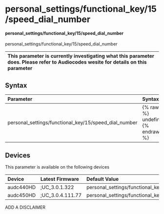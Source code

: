 ﻿---
description: personal_settings/functional_key/15/speed_dial_number
search: false
---

# personal_settings/functional_key/15/speed_dial_number

#### personal_settings/functional_key/15/speed_dial_number

personal_settings/functional_key/15/speed_dial_number


| This parameter is currently investigating what this parameter does. Please refer to Audiocodes wesite for details on this parameter | 
| :--- |

## Syntax
| Parameter | Syntax |
| :--- | :--- |
|personal_settings/functional_key/15/speed_dial_number | {% raw %} undefined {% endraw %}|

## Devices
This parameter is available on the following devices

| Device | Latest Firmware | Default Value |
|:---|:---|:---|
| audc440HD | ;UC_3.0.1.322 | personal_settings/functional_key/15/speed_dial_number= 
| audc450HD | ;UC_3.0.4.111.77 | personal_settings/functional_key/15/speed_dial_number= 

ADD A DISCLAIMER
